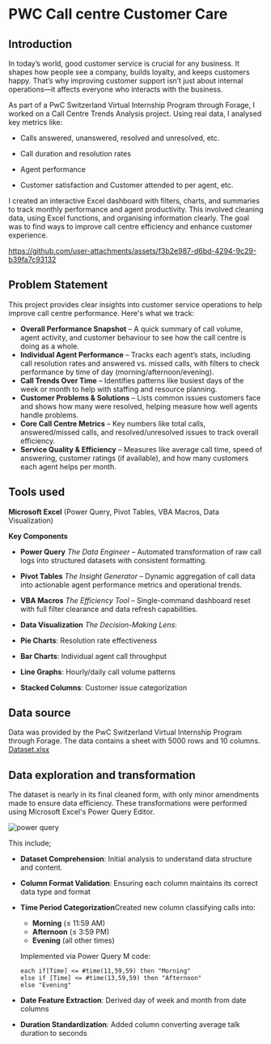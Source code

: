 # PWC Call centre Customer Care
## Introduction

In today’s world, good customer service is crucial for any business. It shapes how people see a company, builds loyalty, and keeps customers happy. That’s why improving customer support isn’t just about internal operations—it affects everyone who interacts with the business.

As part of a PwC Switzerland Virtual Internship Program through Forage, I worked on a Call Centre Trends Analysis project. Using real data, I analysed key metrics like:

- Calls answered, unanswered, resolved and unresolved, etc.

- Call duration and resolution rates

- Agent performance

- Customer satisfaction and Customer attended to per agent, etc.


I created an interactive Excel dashboard with filters, charts, and summaries to track monthly performance and agent productivity. This involved cleaning data, using Excel functions, and organising information clearly. The goal was to find ways to improve call centre efficiency and enhance customer experience.

https://github.com/user-attachments/assets/f3b2e987-d6bd-4294-9c29-b39fa7c93132



## Problem Statement

This project provides clear insights into customer service operations to help improve call centre performance. Here's what we track:

- **Overall Performance Snapshot** – A quick summary of call volume, agent activity, and customer behaviour to see how the call centre is doing as a whole.
- **Individual Agent Performance** – Tracks each agent’s stats, including call resolution rates and answered vs. missed calls, with filters to check performance by time of day (morning/afternoon/evening).
- **Call Trends Over Time** – Identifies patterns like busiest days of the week or month to help with staffing and resource planning.
- **Customer Problems & Solutions** – Lists common issues customers face and shows how many were resolved, helping measure how well agents handle problems.
- **Core Call Centre Metrics** – Key numbers like total calls, answered/missed calls, and resolved/unresolved issues to track overall efficiency.
- **Service Quality & Efficiency** – Measures like average call time, speed of answering, customer ratings (if available), and how many customers each agent helps per month.



## Tools used

**Microsoft Excel** (Power Query, Pivot Tables, VBA Macros, Data Visualization)

**Key Components**

- **Power Query**
  *The Data Engineer* – Automated transformation of raw call logs into structured datasets with consistent formatting.
- **Pivot Tables**
  *The Insight Generator* – Dynamic aggregation of call data into actionable agent performance metrics and operational trends.
- **VBA Macros**
  *The Efficiency Tool* – Single-command dashboard reset with full filter clearance and data refresh capabilities.
- **Data Visualization**
  *The Decision-Making Lens*:

- **Pie Charts**: Resolution rate effectiveness
- **Bar Charts**: Individual agent call throughput
- **Line Graphs**: Hourly/daily call volume patterns
- **Stacked Columns**: Customer issue categorization

## Data source

Data was provided by the PwC Switzerland Virtual Internship Program through Forage. The data contains a sheet with 5000 rows and 10 columns. [Dataset.xlsx](https://github.com/user-attachments/files/20140275/Dataset.xlsx)

## Data exploration and transformation

The dataset is nearly in its final cleaned form, with only minor amendments made to ensure data efficiency. These transformations were performed using Microsoft Excel's Power Query Editor.


![power query](https://github.com/user-attachments/assets/7191e0c0-1c05-4e9d-94e2-e325a9aa5eaf)


This include;

- **Dataset Comprehension**: Initial analysis to understand data structure and content.

- **Column Format Validation**: Ensuring each column maintains its correct data type and format

- **Time Period Categorization**Created new column classifying calls into:

  - **Morning** (≤ 11:59 AM)
  - **Afternoon** (≤ 3:59 PM)
  - **Evening** (all other times)

  Implemented via Power Query M code:

  ```Power Query M formula language
  each if[Time] <= #time(11,59,59) then "Morning"
  else if [Time] <= #time(13,59,59) then "Afternoon"
  else "Evening"
  ```

- **Date Feature Extraction**: Derived day of week and month from date columns

- **Duration Standardization**: Added column converting average talk duration to seconds

